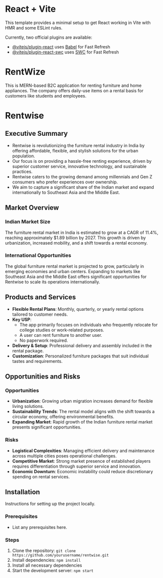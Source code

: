 # React + Vite

This template provides a minimal setup to get React working in Vite with HMR and some ESLint rules.

Currently, two official plugins are available:

- [@vitejs/plugin-react](https://github.com/vitejs/vite-plugin-react/blob/main/packages/plugin-react/README.md) uses [Babel](https://babeljs.io/) for Fast Refresh
- [@vitejs/plugin-react-swc](https://github.com/vitejs/vite-plugin-react-swc) uses [SWC](https://swc.rs/) for Fast Refresh

# RentWize
This is MERN-based B2C application for renting furniture and home appliances. The company offers daily-use items on a rental basis for customers like students and employees.

# Rentwise

## Executive Summary
- Rentwise is revolutionizing the furniture rental industry in India by offering affordable, flexible, and stylish solutions for the urban population.
- Our focus is on providing a hassle-free renting experience, driven by superior customer service, innovative technology, and sustainable practices.
- Rentwise caters to the growing demand among millennials and Gen Z consumers who prefer experiences over ownership.
- We aim to capture a significant share of the Indian market and expand internationally to Southeast Asia and the Middle East.

## Market Overview

### Indian Market Size
The furniture rental market in India is estimated to grow at a CAGR of 11.4%, reaching approximately $1.89 billion by 2027. This growth is driven by urbanization, increased mobility, and a shift towards a rental economy.

### International Opportunities
The global furniture rental market is projected to grow, particularly in emerging economies and urban centers. Expanding to markets like Southeast Asia and the Middle East offers significant opportunities for Rentwise to scale its operations internationally.

## Products and Services
- **Flexible Rental Plans**: Monthly, quarterly, or yearly rental options tailored to customer needs.
- **Key USP**:
  - The app primarily focuses on individuals who frequently relocate for college studies or work-related purposes.
  - A user can rent furniture to another user.
  - No paperwork required.
- **Delivery & Setup**: Professional delivery and assembly included in the rental package.
- **Customization**: Personalized furniture packages that suit individual tastes and requirements.

## Opportunities and Risks

### Opportunities
- **Urbanization**: Growing urban migration increases demand for flexible living solutions.
- **Sustainability Trends**: The rental model aligns with the shift towards a circular economy, offering environmental benefits.
- **Expanding Market**: Rapid growth of the Indian furniture rental market presents significant opportunities.

### Risks
- **Logistical Complexities**: Managing efficient delivery and maintenance across multiple cities poses operational challenges.
- **Competitive Market**: Strong market presence of established players requires differentiation through superior service and innovation.
- **Economic Downturn**: Economic instability could reduce discretionary spending on rental services.

## Installation
Instructions for setting up the project locally.

### Prerequisites
- List any prerequisites here.

### Steps
1. Clone the repository: `git clone https://github.com/yourusername/rentwise.git`
2. Install dependencies: `npm install`
3. Install all necessary dependencies
4. Start the development server: `npm start`


